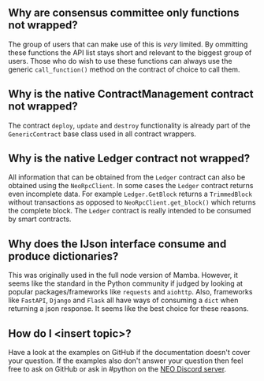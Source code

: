 ## Why are consensus committee only functions not wrapped?
The group of users that can make use of this is _very_ limited. By ommitting these functions the API list stays short and
relevant to the biggest group of users. Those who do wish to use these functions can always use the generic 
`call_function()` method on the contract of choice to call them.

## Why is the native ContractManagement contract not wrapped?
The contract `deploy`, `update` and `destroy` functionality is already part of the `GenericContract` base class used in 
all contract wrappers.

## Why is the native Ledger contract not wrapped?
All information that can be obtained from the `Ledger` contract can also be obtained using the `NeoRpcClient`. In some 
cases the `Ledger` contract returns even incomplete data. For example `Ledger.GetBlock` returns a `TrimmedBlock` without
transactions as opposed to `NeoRpcClient.get_block()` which returns the complete block. The `Ledger` contract is really
intended to be consumed by smart contracts.

## Why does the IJson interface consume and produce dictionaries?
This was originally used in the full node version of Mamba. However, it seems like the standard in the Python community
 if judged by looking at popular packages/frameworks like `requests` and `aiohttp`. Also, frameworks like `FastAPI`, 
 `Django` and `Flask` all have ways of consuming a `dict` when returning a json response. It seems like the best choice 
 for these reasons. 

## How do I &lt;insert topic&gt;?
Have a look at the examples on GitHub if the documentation doesn't cover your question. If the examples also don't answer
your question then feel free to ask on GitHub or ask in #python on the [NEO Discord server](https://discord.gg/rvZFQ5382k).
